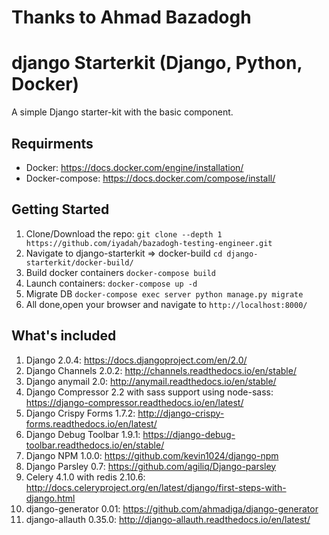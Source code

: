 # Thanks to Ahmad Bazadogh
# django Starterkit (Django, Python, Docker)
A simple Django starter-kit with the basic component.

## Requirments
- Docker: https://docs.docker.com/engine/installation/
- Docker-compose: https://docs.docker.com/compose/install/

## Getting Started
1. Clone/Download the repo:
`git clone --depth 1 https://github.com/iyadah/bazadogh-testing-engineer.git`
2. Navigate to django-starterkit => docker-build
`cd django-starterkit/docker-build/`
3. Build docker containers
`docker-compose build`
4. Launch containers:
`docker-compose up -d`
5. Migrate DB
`docker-compose exec server python manage.py migrate`
6. All done,open your browser and navigate to `http://localhost:8000/`

## What's included
1. Django 2.0.4: https://docs.djangoproject.com/en/2.0/
2. Django Channels 2.0.2: http://channels.readthedocs.io/en/stable/
3. Django anymail 2.0: http://anymail.readthedocs.io/en/stable/
4. Django Compressor 2.2 with sass support using node-sass: https://django-compressor.readthedocs.io/en/latest/
5. Django Crispy Forms 1.7.2: http://django-crispy-forms.readthedocs.io/en/latest/
6. Django Debug Toolbar 1.9.1: https://django-debug-toolbar.readthedocs.io/en/stable/
7. Django NPM 1.0.0: https://github.com/kevin1024/django-npm
8. Django Parsley 0.7: https://github.com/agiliq/Django-parsley
9. Celery 4.1.0 with redis 2.10.6: http://docs.celeryproject.org/en/latest/django/first-steps-with-django.html
10. django-generator 0.01: https://github.com/ahmadiga/django-generator
11. django-allauth 0.35.0: http://django-allauth.readthedocs.io/en/latest/
